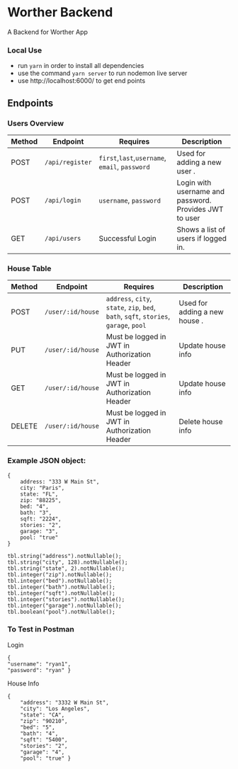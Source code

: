 # Worther Backend

A Backend for Worther App

### Local Use

- run `yarn` in order to install all dependencies
- use the command `yarn server` to run nodemon live server
- use http://localhost:6000/ to get end points


## Endpoints

### Users Overview


| Method |     Endpoint     |                  Requires                    |                                        Description                            |
|--------|------------------|----------------------------------------------|-------------------------------------------------------------------------------|
|  POST  | `/api/register` | `first`,`last`,`username`, `email`, `password`| Used for adding a new user .                                       |
|  POST  | `/api/login`    |  `username`, `password`| Login with username and password. Provides JWT to user    |
|  GET   | `/api/users`     |  Successful Login  | Shows a list of users if logged in.          

### House Table

| Method |     Endpoint     |                  Requires                    |                                        Description                            |
|--------|------------------|----------------------------------------------|-------------------------------------------------------------------------------|
|  POST  | `/user/:id/house` | `address`, `city`, `state`, `zip`, `bed`, `bath`, `sqft`, `stories`, `garage`, `pool`| Used for adding a new house .                                   |
|  PUT | `/user/:id/house`    |  Must be logged in JWT in Authorization Header| Update house info  |
|  GET   | `/user/:id/house`     | Must be logged in JWT in Authorization Header| Update house info | Shows homes for logged in user.    
|  DELETE   | `/user/:id/house`     | Must be logged in JWT in Authorization Header| Delete house info | Deletes home for logged in user.          

### Example JSON object:
```
{
    address: "333 W Main St",
    city: "Paris",
    state: "FL",
    zip: "88225",
    bed: "4",
    bath: "3",
    sqft: "2224",
    stories: "2",
    garage: "3",
    pool: "true"
}
```
    tbl.string("address").notNullable();
    tbl.string("city", 128).notNullable();
    tbl.string("state", 2).notNullable();
    tbl.integer("zip").notNullable();
    tbl.integer("bed").notNullable();
    tbl.integer("bath").notNullable();
    tbl.integer("sqft").notNullable();
    tbl.integer("stories").notNullable();
    tbl.integer("garage").notNullable();
    tbl.boolean("pool").notNullable();

### To Test in Postman 

Login

```
{ 
"username": "ryan1",
"password": "ryan" }

```
House Info

```
{
    "address": "3332 W Main St",
    "city": "Los Angeles",
    "state": "CA",
    "zip": "90210",
    "bed": "5",
    "bath": "4",
    "sqft": "5400",
    "stories": "2",
    "garage": "4",
    "pool": "true" }

```